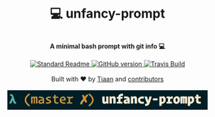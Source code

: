 <h1 align="center">💻 unfancy-prompt</h1>
<br>
<div align="center">
  <strong>A minimal bash prompt with git info 💻</strong>
</div>
<br>
<div align="center">
    <a href="https://github.com/RichardLitt/standard-readme)">
      <img src="https://img.shields.io/badge/standard--readme-OK-green.svg?style=flat-square" alt="Standard Readme" />
    </a>
    <a href="https://badge.fury.io/gh/tiaanduplessis%2Funfancy-prompt">
      <img src="https://badge.fury.io/gh/tiaanduplessis%2Funfancy-prompt.svg?style=flat-square" alt="GitHub version" />
   </a>
   <a href="https://travis-ci.org/tiaanduplessis/unfancy-prompt">
      <img src="https://img.shields.io/travis/tiaanduplessis/unfancy-prompt/master.svg?style=flat-square" alt="Travis Build" />
    </a>
</div>
<br>
<div align="center">
  Built with ❤︎ by <a href="tiaanduplessis.co.za">Tiaan</a> and <a href="https://github.com/tiaanduplessis/bolt/graphs/contributors">contributors</a>
</div>
<br>
<div align="center">
  <img src="demo.png" alt="demo" />
</div>

